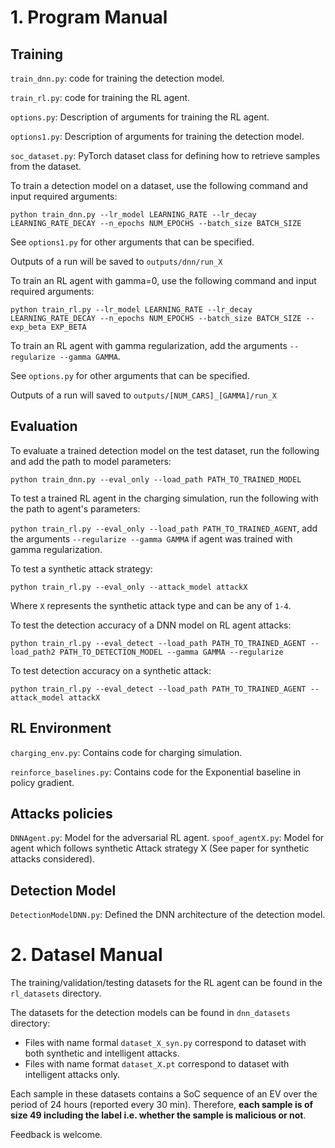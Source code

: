 # 1. Program Manual


## Training

`train_dnn.py`: code for training the detection model.

`train_rl.py`: code for training the RL agent.

`options.py`: Description of arguments for training the RL agent.

`options1.py`: Description of arguments for training the detection model.

`soc_dataset.py`: PyTorch dataset class for defining how to retrieve samples from the dataset.

To train a detection model on a dataset, use the following command and input required arguments:

`python train_dnn.py --lr_model LEARNING_RATE --lr_decay LEARNING_RATE_DECAY --n_epochs NUM_EPOCHS --batch_size BATCH_SIZE`
 
See `options1.py` for other arguments that can be specified.

Outputs of a run will be saved to `outputs/dnn/run_X`

To train an RL agent with gamma=0, use the following command and input required arguments:

`python train_rl.py --lr_model LEARNING_RATE --lr_decay LEARNING_RATE_DECAY --n_epochs NUM_EPOCHS --batch_size BATCH_SIZE --exp_beta EXP_BETA`

To train an RL agent with gamma regularization, add the arguments `--regularize --gamma GAMMA`.

See `options.py` for other arguments that can be specified.

Outputs of a run will saved to `outputs/[NUM_CARS]_[GAMMA]/run_X`

## Evaluation

To evaluate a trained detection model on the test dataset, run the following and add the path to model parameters:

`python train_dnn.py --eval_only --load_path PATH_TO_TRAINED_MODEL`

To test a trained RL agent in the charging simulation, run the following with the path to agent's parameters:

`python train_rl.py --eval_only --load_path PATH_TO_TRAINED_AGENT`, add the arguments `--regularize --gamma GAMMA` if agent was trained with gamma regularization.

To test a synthetic attack strategy:

`python train_rl.py --eval_only --attack_model attackX`

Where `X` represents the synthetic attack type and can be any of `1-4`.

To test the detection accuracy of a DNN model on RL agent attacks:

`python train_rl.py --eval_detect --load_path PATH_TO_TRAINED_AGENT --load_path2 PATH_TO_DETECTION_MODEL --gamma GAMMA --regularize`

To test detection accuracy on a synthetic attack:

`python train_rl.py --eval_detect --load_path PATH_TO_TRAINED_AGENT --attack_model attackX`

## RL Environment

`charging_env.py`: Contains code for charging simulation.

`reinforce_baselines.py`: Contains code for the Exponential baseline in policy gradient.

## Attacks policies

`DNNAgent.py`: Model for the adversarial RL agent.
`spoof_agentX.py`: Model for agent which follows synthetic Attack strategy X (See paper for synthetic attacks considered).

## Detection Model

`DetectionModelDNN.py`: Defined the DNN architecture of the detection model.


# 2. Datasel Manual

The training/validation/testing datasets for the RL agent can be found in the `rl_datasets` directory.

The datasets for the detection models can be found in `dnn_datasets` directory:
- Files with name formal `dataset_X_syn.py` correspond to dataset with both synthetic and intelligent attacks.
- Files with name format `dataset_X.pt` correspond to dataset with intelligent attacks only.

Each sample in these datasets contains a SoC sequence of an EV over the period of 24 hours (reported every 30 min). Therefore, **each sample is of size 49 including the label i.e. whether the sample is malicious or not**.



Feedback is welcome.





